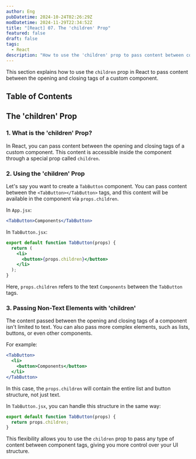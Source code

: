 ```yaml
---
author: Eng
pubDatetime: 2024-10-24T02:26:29Z
modDatetime: 2024-11-29T22:34:52Z
title: "[React] 07. The 'children' Prop"
featured: false
draft: false
tags:
  - React
description: "How to use the 'children' prop to pass content between component tags in React."
---
```


This section explains how to use the `children` prop in React to pass content between the opening and closing tags of a custom component.

## Table of Contents

## The 'children' Prop

### 1. What is the 'children' Prop?

In React, you can pass content between the opening and closing tags of a custom component. This content is accessible inside the component through a special prop called `children`.

### 2. Using the 'children' Prop

Let's say you want to create a `TabButton` component. You can pass content between the `<TabButton></TabButton>` tags, and this content will be available in the component via `props.children`.

In `App.jsx`:

```jsx
<TabButton>Components</TabButton>
```

In `TabButton.jsx`:

```jsx
export default function TabButton(props) {
  return (
    <li>
      <button>{props.children}</button>
    </li>
  );
}
```

Here, `props.children` refers to the text `Components` between the `TabButton` tags.

### 3. Passing Non-Text Elements with 'children'

The content passed between the opening and closing tags of a component isn't limited to text. You can also pass more complex elements, such as lists, buttons, or even other components.

For example:

```jsx
<TabButton>
  <li>
    <button>Components</button>
  </li>
</TabButton>
```

In this case, the `props.children` will contain the entire list and button structure, not just text.

In `TabButton.jsx`, you can handle this structure in the same way:

```jsx
export default function TabButton(props) {
  return props.children;
}
```

This flexibility allows you to use the `children` prop to pass any type of content between component tags, giving you more control over your UI structure.

